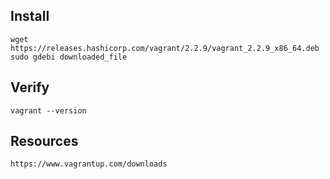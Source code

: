 ## Install
```
wget https://releases.hashicorp.com/vagrant/2.2.9/vagrant_2.2.9_x86_64.deb
sudo gdebi downloaded_file
```
## Verify
```
vagrant --version
```

## Resources
```
https://www.vagrantup.com/downloads
```
